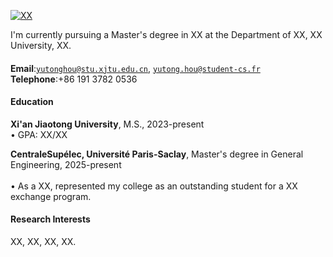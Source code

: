 [![XX](https://img.shields.io/badge/XX-github-blue?logo=github)](https://github.com/XX)

I'm currently pursuing a Master's degree in XX at the Department of XX, XX University, XX.

#### 
**Email**:<code>yutonghou@stu.xjtu.edu.cn</code>, <code>yutong.hou@student-cs.fr</code>
**Telephone**:+86 191 3782 0536


#### Education  
**Xi'an Jiaotong University**, M.S., 2023-present  
• GPA: XX/XX  

**CentraleSupélec, Université Paris-Saclay**, Master's degree in General Engineering, 2025-present <br>  
• As a XX, represented my college as an outstanding student for a XX exchange program.  


#### Research Interests  
XX, XX, XX, XX.